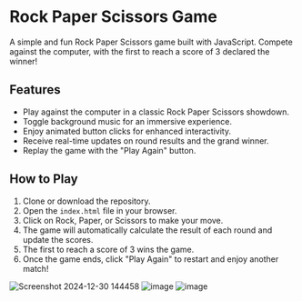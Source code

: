 # Rock Paper Scissors Game  

A simple and fun Rock Paper Scissors game built with JavaScript. Compete against the computer, with the first to reach a score of 3 declared the winner!  

## Features  
- Play against the computer in a classic Rock Paper Scissors showdown.  
- Toggle background music for an immersive experience.  
- Enjoy animated button clicks for enhanced interactivity.  
- Receive real-time updates on round results and the grand winner.  
- Replay the game with the "Play Again" button.  

## How to Play  
1. Clone or download the repository.  
2. Open the `index.html` file in your browser.  
3. Click on Rock, Paper, or Scissors to make your move.  
4. The game will automatically calculate the result of each round and update the scores.  
5. The first to reach a score of 3 wins the game.  
6. Once the game ends, click "Play Again" to restart and enjoy another match!  


![Screenshot 2024-12-30 144458](https://github.com/user-attachments/assets/a869f92b-e444-4716-95b8-440704cc54fa)
![image](https://github.com/user-attachments/assets/d8fb5758-df81-4f8b-963c-d1a49ad99e20)
![image](https://github.com/user-attachments/assets/0326f60a-33fd-4a30-8324-67931bd7add1)


